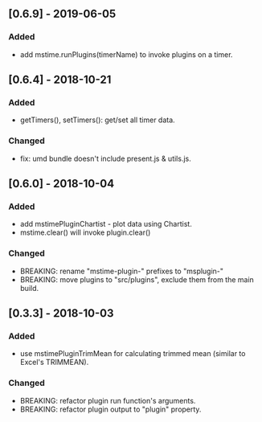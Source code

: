 ## [0.6.9] - 2019-06-05

### Added
- add mstime.runPlugins(timerName) to invoke plugins on a timer.

## [0.6.4] - 2018-10-21

### Added
- getTimers(), setTimers(): get/set all timer data.
### Changed
- fix: umd bundle doesn't include present.js & utils.js.

## [0.6.0] - 2018-10-04

### Added
- add mstimePluginChartist - plot data using Chartist.
- mstime.clear() will invoke plugin.clear()
### Changed
- BREAKING: rename "mstime-plugin-" prefixes to "msplugin-"
- BREAKING: move plugins to "src/plugins", exclude them from the main build.

## [0.3.3] - 2018-10-03

### Added
- use mstimePluginTrimMean for calculating trimmed mean (similar to Excel's TRIMMEAN).
### Changed
- BREAKING: refactor plugin run function's arguments.
- BREAKING: refactor plugin output to "plugin" property.

